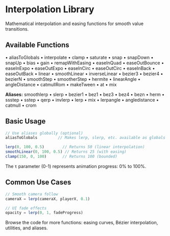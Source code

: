 # Interpolation Library

Mathematical interpolation and easing functions for smooth value transitions.

## Available Functions
• aliasToGlobals
• interpolate 
• clamp • saturate • snap • snapDown • snapUp • bias • gain
• remapWithEasing • easeInQuad • easeOutBounce • easeInExpo • easeOutExpo • easeInCirc • easeOutCirc • easeInBack • easeOutBack
• linear • smoothLinear • inverseLinear
• bezier3 • bezier4 • bezierN • smoothStep • smootherStep • hermite
• linearAngle • angleDistance
• catmullRom
• makeTween • at • mix 

**Aliases:** smoothlerp • slerp • bezier1 • bez1 • bez3 • bez4 • bezn • herm • ssstep • sstep • qerp • invlerp • lerp • mix • lerpangle • angledistance • catmull • crom

## Basic Usage
```javascript
// Use aliases globally (optional)
aliasToGlobals         // Makes lerp, slerp, etc. available as globals

lerp(0, 100, 0.5)        // Returns 50 (linear interpolation)
smoothLinear(0, 100, 0.5) // Returns 25 (with easing)
clamp(150, 0, 100)       // Returns 100 (bounded)
```

The `t` parameter (0-1) represents animation progress: 0% to 100%.

## Common Use Cases
```javascript
// Smooth camera follow
cameraX = lerp(cameraX, playerX, 0.1)

// UI fade effects  
opacity = lerp(0, 1, fadeProgress)
```

Browse the code for more functions: easing curves, Bézier interpolation, utilities, and aliases.
